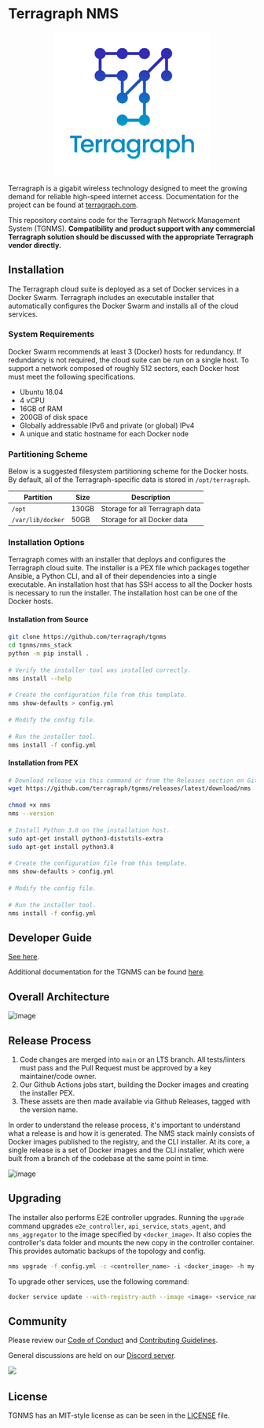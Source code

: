 # Terragraph NMS

<p align="center">
  <img src="./docs/_static/media/logo/terragraph-logo-full-RGB.svg" width="320" />
</p>

Terragraph is a gigabit wireless technology designed to meet the growing demand
for reliable high-speed internet access. Documentation for the project can be
found at [terragraph.com](https://terragraph.com).

This repository contains code for the Terragraph Network Management System
(TGNMS). **Compatibility and product support with any commercial Terragraph
solution should be discussed with the appropriate Terragraph vendor directly.**

## Installation
The Terragraph cloud suite is deployed as a set of Docker services in a Docker
Swarm. Terragraph includes an executable installer that automatically configures
the Docker Swarm and installs all of the cloud services.

### System Requirements
Docker Swarm recommends at least 3 (Docker) hosts for redundancy. If redundancy
is not required, the cloud suite can be run on a single host. To support a
network composed of roughly 512 sectors, each Docker host must meet the
following specifications.

* Ubuntu 18.04
* 4 vCPU
* 16GB of RAM
* 200GB of disk space
* Globally addressable IPv6 and private (or global) IPv4
* A unique and static hostname for each Docker node

### Partitioning Scheme
Below is a suggested filesystem partitioning scheme for the Docker hosts. By
default, all of the Terragraph-specific data is stored in `/opt/terragraph`.

| Partition         | Size  | Description                     |
| ----------------- | ----- | ------------------------------- |
| `/opt`            | 130GB | Storage for all Terragraph data |
| `/var/lib/docker` | 50GB  | Storage for all Docker data     |

### Installation Options
Terragraph comes with an installer that deploys and configures the Terragraph
cloud suite. The installer is a PEX file which packages together Ansible, a
Python CLI, and all of their dependencies into a single executable. An
installation host that has SSH access to all the Docker hosts is necessary to
run the installer. The installation host can be one of the Docker hosts.

#### Installation from Source

```bash
git clone https://github.com/terragraph/tgnms
cd tgnms/nms_stack
python -m pip install .

# Verify the installer tool was installed correctly.
nms install --help

# Create the configuration file from this template.
nms show-defaults > config.yml

# Modify the config file.

# Run the installer tool.
nms install -f config.yml
```

#### Installation from PEX

```bash
# Download release via this command or from the Releases section on Github.
wget https://github.com/terragraph/tgnms/releases/latest/download/nms

chmod +x nms
nms --version

# Install Python 3.8 on the installation host.
sudo apt-get install python3-distutils-extra
sudo apt-get install python3.8

# Create the configuration file from this template.
nms show-defaults > config.yml

# Modify the config file.

# Run the installer tool.
nms install -f config.yml
```

## Developer Guide
[See here](tgnms/fbcnms-projects/tgnms/README.md).

Additional documentation for the TGNMS can be found
[here](http://terragraph.github.io/tgnms).

## Overall Architecture
![image](readme_images/ArchitectureOverview.png)

## Release Process
1. Code changes are merged into `main` or an LTS branch. All tests/linters must
   pass and the Pull Request must be approved by a key maintainer/code owner.
2. Our Github Actions jobs start, building the Docker images and creating the
   installer PEX.
3. These assets are then made available via Github Releases, tagged with the
   version name.

In order to understand the release process, it's important to understand what a
release is and how it is generated. The NMS stack mainly consists of Docker
images published to the registry, and the CLI installer. At its core, a single
release is a set of Docker images and the CLI installer, which were built from a
branch of the codebase at the same point in time.

![image](readme_images/ReleaseProcess.png)

## Upgrading
The installer also performs E2E controller upgrades. Running the `upgrade`
command upgrades `e2e_controller`, `api_service`, `stats_agent`, and
`nms_aggregator` to the image specified by `<docker_image>`. It also copies the
controller's data folder and mounts the new copy in the controller container.
This provides automatic backups of the topology and config.
```bash
nms upgrade -f config.yml -c <controller_name> -i <docker_image> -h my-e2e-controller01
```

To upgrade other services, use the following command:
```bash
docker service update --with-registry-auth --image <image> <service_name>
```

## Community
Please review our [Code of Conduct](CODE_OF_CONDUCT.md) and
[Contributing Guidelines](CONTRIBUTING.md).

General discussions are held on our
[Discord server](https://discord.gg/HQaxCevzus).

![](https://discordapp.com/api/guilds/982440743765409822/widget.png?style=banner2)

## License
TGNMS has an MIT-style license as can be seen in the [LICENSE](LICENSE) file.
